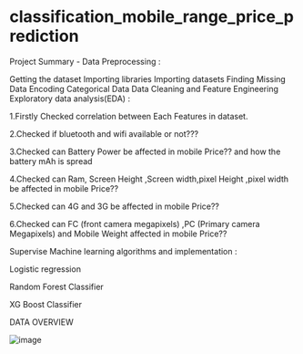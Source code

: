 # classification_mobile_range_price_prediction
Project Summary -
Data Preprocessing :

Getting the dataset
Importing libraries
Importing datasets
Finding Missing Data
Encoding Categorical Data
Data Cleaning and Feature Engineering
Exploratory data analysis(EDA) :

1.Firstly Checked correlation between Each Features in dataset.

2.Checked if bluetooth and wifi available or not???

3.Checked can Battery Power be affected in mobile Price?? and how the battery mAh is spread

4.Checked can Ram, Screen Height ,Screen width,pixel Height ,pixel width be affected in mobile Price??

5.Checked can 4G and 3G be affected in mobile Price??

6.Checked can FC (front camera megapixels) ,PC (Primary camera Megapixels) and Mobile Weight affected in mobile Price??

Supervise Machine learning algorithms and implementation :

Logistic regression

Random Forest Classifier

XG Boost Classifier

DATA OVERVIEW

![image](https://github.com/Asifdiwan23may1992/classification_mobile_range_price_prediction/assets/150370025/723e49ac-acd5-4c9d-9800-4b31c49f436f)

